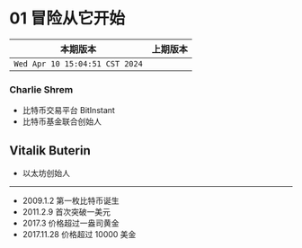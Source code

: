 # 01 冒险从它开始

|本期版本|上期版本|
|:---:|:---:|
`Wed Apr 10 15:04:51 CST 2024` |

### Charlie Shrem

* 比特币交易平台 BitInstant
* 比特币基金联合创始人 


## Vitalik Buterin

* 以太坊创始人


---

* 2009.1.2 第一枚比特币诞生
* 2011.2.9 首次突破一美元
* 2017.3 价格超过一盎司黄金
* 2017.11.28 价格超过 10000 美金

